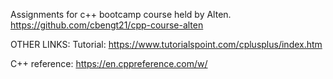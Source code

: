 Assignments for c++ bootcamp course held by Alten.
https://github.com/cbengt21/cpp-course-alten

OTHER LINKS:
Tutorial:
https://www.tutorialspoint.com/cplusplus/index.htm

C++ reference:
https://en.cppreference.com/w/